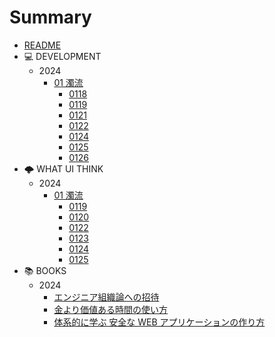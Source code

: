 # Summary

- [README](README.md)
- 💻 DEVELOPMENT
  - 2024
    - [01 濁流](dev24/202401.md)
      - [0118](dev24/0118.md)
      - [0119](dev24/0119.md)
      - [0121](dev24/0121.md)
      - [0122](dev24/0122.md)
      - [0124](dev24/0124.md)
      - [0125](dev24/0125.md)
      - [0126](dev24/0126.md)
- 🌩 WHAT UI THINK
  - 2024
    - [01 濁流](any24/202401.md)
      - [0119](any24/0119.md)
      - [0120](any24/0120.md)
      - [0122](any24/0122.md)
      - [0123](any24/0123.md)
      - [0124](any24/0124.md)
      - [0125](any24/0125.md)
- 📚 BOOKS
  - 2024
    - [エンジニア組織論への招待](engineering_organization_theory.md)
    - [金より価値ある時間の使い方](how_to_live_on_24_hours_a_day.md)
    - [体系的に学ぶ 安全な WEB アプリケーションの作り方](learn_howto_create_web_applications_systematically.md)
